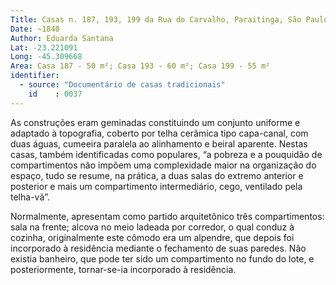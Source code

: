 ```yaml
---
Title: Casas n. 187, 193, 199 da Rua do Carvalho, Paraitinga, São Paulo
Date: ~1840
Author: Eduarda Santana
Lat: -23.221091
Long: -45.309668
Area: Casa 187 - 50 m²; Casa 193 - 60 m²; Casa 199 - 55 m²
identifier:
  - source: "Documentário de casas tradicionais"
    id    : 0037
---
```


As construções eram geminadas constituindo um conjunto uniforme e adaptado à topografia, coberto por telha cerâmica tipo capa-canal, com duas águas, cumeeira paralela ao alinhamento e beiral aparente. Nestas casas, também identificadas como populares, “a pobreza e a pouquidão de compartimentos não impõem uma complexidade maior na organização do espaço, tudo se resume, na prática, a duas salas do extremo anterior e posterior e mais um compartimento intermediário, cego, ventilado pela telha-vã”. 

Normalmente, apresentam como partido arquitetônico três compartimentos: sala na frente; alcova no meio ladeada por corredor, o qual conduz à cozinha, originalmente este cômodo era um alpendre, que depois foi incorporado à residência mediante o fechamento de suas paredes. Não existia banheiro, que pode ter sido um compartimento no fundo do lote, e posteriormente, tornar-se-ia incorporado à residência.
